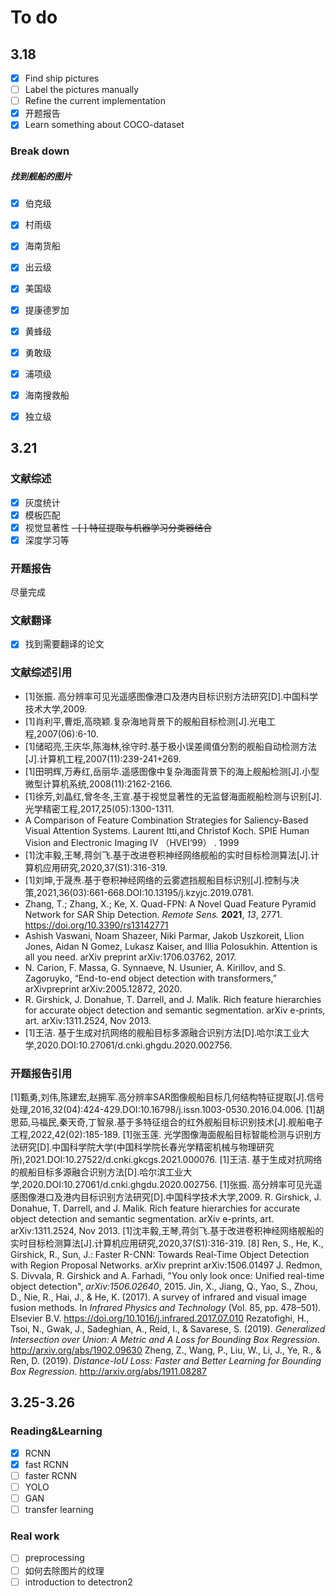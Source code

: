 # To do

## 3.18
- [x] Find ship pictures 
- [ ] Label the pictures manually
- [ ] Refine the current implementation
- [x] 开题报告
- [x] Learn something about COCO-dataset

### Break down
##### 找到舰船的图片
- [x] 伯克级
- [x] 村雨级
- [x] 海南货船
- [x] 出云级
- [x] 美国级
- [x] 提康德罗加
- [x] 黄蜂级
- [x] 勇敢级
- [x] 浦项级
- [x] 海南搜救船
- [x] 独立级



## 3.21
### 文献综述
- [x] 灰度统计
- [x] 模板匹配
- [x] 视觉显著性
~~- [ ] 特征提取与机器学习分类器结合~~
- [x] 深度学习等

### 开题报告
尽量完成

### 文献翻译
- [x] 找到需要翻译的论文


### 文献综述引用
- [1]张振. 高分辨率可见光遥感图像港口及港内目标识别方法研究[D].中国科学技术大学,2009.
- [1]肖利平,曹炬,高晓颖.复杂海地背景下的舰船目标检测[J].光电工程,2007(06):6-10.
- [1]储昭亮,王庆华,陈海林,徐守时.基于极小误差阈值分割的舰船自动检测方法[J].计算机工程,2007(11):239-241+269.
- [1]田明辉,万寿红,岳丽华.遥感图像中复杂海面背景下的海上舰船检测[J].小型微型计算机系统,2008(11):2162-2166.
- [1]徐芳,刘晶红,曾冬冬,王宣.基于视觉显著性的无监督海面舰船检测与识别[J].光学精密工程,2017,25(05):1300-1311.
- A Comparison of Feature Combination Strategies for Saliency-Based Visual Attention Systems. Laurent Itti,and Christof Koch. SPIE Human Vision and Electronic Imaging Ⅳ （HVEI‘99） . 1999
- [1]沈丰毅,王琴,蒋剑飞.基于改进卷积神经网络舰船的实时目标检测算法[J].计算机应用研究,2020,37(S1):316-319.
- [1]刘坤,于晟焘.基于卷积神经网络的云雾遮挡舰船目标识别[J].控制与决策,2021,36(03):661-668.DOI:10.13195/j.kzyjc.2019.0781.
- Zhang, T.; Zhang, X.; Ke, X. Quad-FPN: A Novel Quad Feature Pyramid Network for SAR Ship Detection. _Remote Sens._ **2021**, _13_, 2771. https://doi.org/10.3390/rs13142771
- Ashish Vaswani, Noam Shazeer, Niki Parmar, Jakob Uszkoreit, Llion Jones, Aidan N Gomez, Lukasz Kaiser, and Illia Polosukhin. Attention is all you need. arXiv preprint arXiv:1706.03762, 2017.
- N. Carion, F. Massa, G. Synnaeve, N. Usunier, A. Kirillov, and S. Zagoruyko, “End-to-end object detection with transformers,” arXivpreprint arXiv:2005.12872, 2020.
- R. Girshick, J. Donahue, T. Darrell, and J. Malik. Rich feature hierarchies for accurate object detection and semantic segmentation. arXiv e-prints, art. arXiv:1311.2524, Nov 2013.
- [1]王洁. 基于生成对抗网络的舰船目标多源融合识别方法[D].哈尔滨工业大学,2020.DOI:10.27061/d.cnki.ghgdu.2020.002756.

### 开题报告引用
[1]甄勇,刘伟,陈建宏,赵拥军.高分辨率SAR图像舰船目标几何结构特征提取[J].信号处理,2016,32(04):424-429.DOI:10.16798/j.issn.1003-0530.2016.04.006.
[1]胡思茹,马福民,秦天奇,丁智泉.基于多特征组合的红外舰船目标识别技术[J].舰船电子工程,2022,42(02):185-189.
[1]张玉莲. 光学图像海面舰船目标智能检测与识别方法研究[D].中国科学院大学(中国科学院长春光学精密机械与物理研究所),2021.DOI:10.27522/d.cnki.gkcgs.2021.000076.
[1]王洁. 基于生成对抗网络的舰船目标多源融合识别方法[D].哈尔滨工业大学,2020.DOI:10.27061/d.cnki.ghgdu.2020.002756.
[1]张振. 高分辨率可见光遥感图像港口及港内目标识别方法研究[D].中国科学技术大学,2009.
R. Girshick, J. Donahue, T. Darrell, and J. Malik. Rich feature hierarchies for accurate object detection and semantic segmentation. arXiv e-prints, art. arXiv:1311.2524, Nov 2013.
[1]沈丰毅,王琴,蒋剑飞.基于改进卷积神经网络舰船的实时目标检测算法[J].计算机应用研究,2020,37(S1):316-319.
[8] Ren, S., He, K., Girshick, R., Sun, J.: Faster R-CNN: Towards Real-Time Object
Detection with Region Proposal Networks. arXiv preprint arXiv:1506.01497
J. Redmon, S. Divvala, R. Girshick and A. Farhadi, "You only look once: Unified real-time object detection", _arXiv:1506.02640_, 2015.
Jin, X., Jiang, Q., Yao, S., Zhou, D., Nie, R., Hai, J., & He, K. (2017). A survey of infrared and visual image fusion methods. In _Infrared Physics and Technology_ (Vol. 85, pp. 478–501). Elsevier B.V. https://doi.org/10.1016/j.infrared.2017.07.010
Rezatofighi, H., Tsoi, N., Gwak, J., Sadeghian, A., Reid, I., & Savarese, S. (2019). _Generalized Intersection over Union: A Metric and A Loss for Bounding Box Regression_. http://arxiv.org/abs/1902.09630
Zheng, Z., Wang, P., Liu, W., Li, J., Ye, R., & Ren, D. (2019). _Distance-IoU Loss: Faster and Better Learning for Bounding Box Regression_. http://arxiv.org/abs/1911.08287



## 3.25-3.26
### Reading&Learning
- [x] RCNN
- [x] fast RCNN
- [ ] faster RCNN
- [ ] YOLO
- [ ] GAN
- [ ] transfer learning

### Real work
- [ ] preprocessing
- [ ] 如何去除图片的纹理
- [ ] introduction to detectron2